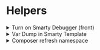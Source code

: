 # Helpers


<details>
  <summary>Turn on Smarty Debugger (front)</summary>

  ```php
      //file: /var/www/presta_test/config/defines.inc.php
      // Smarty profile switch on/off
      if (!defined('_PS_DEBUG_PROFILING_')) {
          if (strpos($_SERVER['PHP_SELF'], 'admin-') === 1) {
              define('_PS_DEBUG_PROFILING_', false);
          } else {
              define('_PS_DEBUG_PROFILING_', true);
          }
      }
  ```
  ```js
  // OPTIONAL - will toggle debugger results
      $(document).on('click', '#prestashop_profiling a', (e) => {
        $(e.target).closest('.row').find('.table-condensed ').toggle();
    });
   ```
    
</details>

<details>
  <summary>Var Dump in Smarty Template</summary>
  
  ```html
     <pre>{$menu|@print_r}</pre>
  ```
</details>

<details>
  <summary>Composer refresh namespace</summary>
  
  ```bash
     composer dump-autoload -o
  ```
</details>



